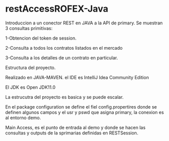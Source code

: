 # restAccessROFEX-Java
Introduccion a un conector REST en JAVA a la API de primary.
Se muestran 3 consultas primitivas:

1-Obtencion del token de session.

2-Consulta a todos los contratos listados en el mercado

3-Consulta a los detalles de un contrato en particular.

Estructura del proyecto.

Realizado en JAVA-MAVEN. el IDE es IntelliJ Idea Community Edition 

El JDK es Open JDK11.0

La estrucutra del proyecto es basica y se puede escalar.

En el package configuration se define el fiel config.propertires donde se definen algunos campos 
y el usr y pswd que asigna primary, la conexion es al entorno demo.

Main Access, es el punto de entrada al demo y donde se hacen las consultas y outputs de la sprimarias definidas en RESTSession.

